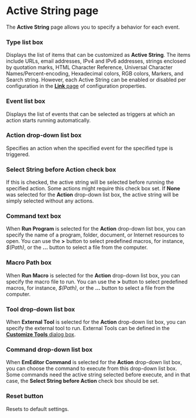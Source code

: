 # Active String page

The **Active String** page allows you to specify a behavior for each event.

### Type list box

Displays the list of items that can be customized as **Active String**. The items include URLs, email addresses, IPv4 and IPv6 addresses, strings enclosed by quotation marks, HTML Character Reference, Universal Character Names/Percent-encoding, Hexadecimal colors, RGB colors, Markers, and Search string. However, each Active String can be enabled or disabled per configuration in the [**Link** page](../../properties/link/index) of configuration properties.

### Event list box

Displays the list of events that can be selected as triggers at which an action starts running automatically.

### Action drop-down list box

Specifies an action when the specified event for the specified type is triggered.

### Select String before Action check box

If this is checked, the active string will be selected before running the specified action. Some actions might require this check box set. If **None** was selected for the **Action** drop-down list box, the active string will be simply selected without any actions.

### Command text box

When **Run Program** is selected for the **Action** drop-down list box, you can specify the name of a program, folder, document, or Internet resources to open. You can use the **>** button to select predefined macros, for instance, _$(Path)_, or the **...** button to select a file from the computer.

### Macro Path box

When **Run Macro** is selected for the **Action** drop-down list box, you can specify the macro file to run. You can use the **>** button to select predefined macros, for instance, _$(Path)_, or the **...** button to select a file from the computer.

### Tool drop-down list box

When **External Tool** is selected for the **Action** drop-down list box, you can specify the external tool to run. External Tools can be defined in the [**Customize Tools** dialog box](../../tools/index).

### Command drop-down list box

When **EmEditor Command** is selected for the **Action** drop-down list box, you can choose the command to execute from this drop-down list box. Some commands need the active string selected before execute, and in that case, the **Select String before Action** check box should be set.

### Reset button

Resets to default settings.
